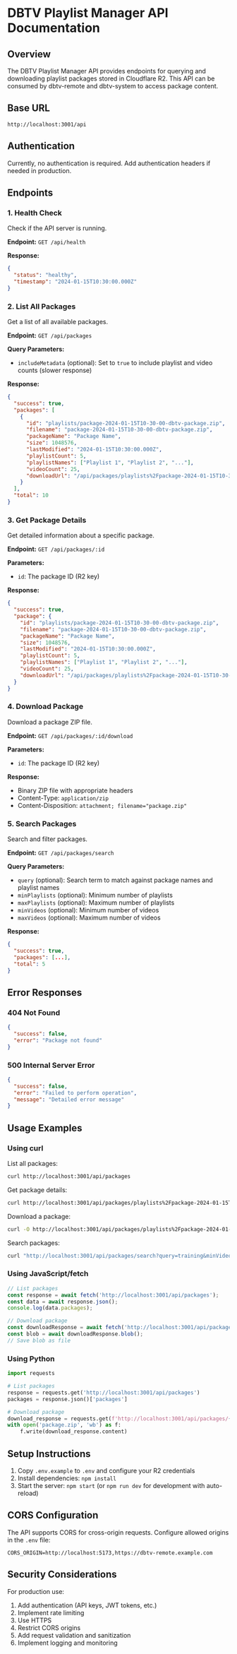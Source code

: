 # DBTV Playlist Manager API Documentation

## Overview
The DBTV Playlist Manager API provides endpoints for querying and downloading playlist packages stored in Cloudflare R2. This API can be consumed by dbtv-remote and dbtv-system to access package content.

## Base URL
```
http://localhost:3001/api
```

## Authentication
Currently, no authentication is required. Add authentication headers if needed in production.

## Endpoints

### 1. Health Check
Check if the API server is running.

**Endpoint:** `GET /api/health`

**Response:**
```json
{
  "status": "healthy",
  "timestamp": "2024-01-15T10:30:00.000Z"
}
```

### 2. List All Packages
Get a list of all available packages.

**Endpoint:** `GET /api/packages`

**Query Parameters:**
- `includeMetadata` (optional): Set to `true` to include playlist and video counts (slower response)

**Response:**
```json
{
  "success": true,
  "packages": [
    {
      "id": "playlists/package-2024-01-15T10-30-00-dbtv-package.zip",
      "filename": "package-2024-01-15T10-30-00-dbtv-package.zip",
      "packageName": "Package Name",
      "size": 1048576,
      "lastModified": "2024-01-15T10:30:00.000Z",
      "playlistCount": 5,
      "playlistNames": ["Playlist 1", "Playlist 2", "..."],
      "videoCount": 25,
      "downloadUrl": "/api/packages/playlists%2Fpackage-2024-01-15T10-30-00-dbtv-package.zip/download"
    }
  ],
  "total": 10
}
```

### 3. Get Package Details
Get detailed information about a specific package.

**Endpoint:** `GET /api/packages/:id`

**Parameters:**
- `id`: The package ID (R2 key)

**Response:**
```json
{
  "success": true,
  "package": {
    "id": "playlists/package-2024-01-15T10-30-00-dbtv-package.zip",
    "filename": "package-2024-01-15T10-30-00-dbtv-package.zip",
    "packageName": "Package Name",
    "size": 1048576,
    "lastModified": "2024-01-15T10:30:00.000Z",
    "playlistCount": 5,
    "playlistNames": ["Playlist 1", "Playlist 2", "..."],
    "videoCount": 25,
    "downloadUrl": "/api/packages/playlists%2Fpackage-2024-01-15T10-30-00-dbtv-package.zip/download"
  }
}
```

### 4. Download Package
Download a package ZIP file.

**Endpoint:** `GET /api/packages/:id/download`

**Parameters:**
- `id`: The package ID (R2 key)

**Response:**
- Binary ZIP file with appropriate headers
- Content-Type: `application/zip`
- Content-Disposition: `attachment; filename="package.zip"`

### 5. Search Packages
Search and filter packages.

**Endpoint:** `GET /api/packages/search`

**Query Parameters:**
- `query` (optional): Search term to match against package names and playlist names
- `minPlaylists` (optional): Minimum number of playlists
- `maxPlaylists` (optional): Maximum number of playlists
- `minVideos` (optional): Minimum number of videos
- `maxVideos` (optional): Maximum number of videos

**Response:**
```json
{
  "success": true,
  "packages": [...],
  "total": 5
}
```

## Error Responses

### 404 Not Found
```json
{
  "success": false,
  "error": "Package not found"
}
```

### 500 Internal Server Error
```json
{
  "success": false,
  "error": "Failed to perform operation",
  "message": "Detailed error message"
}
```

## Usage Examples

### Using curl

List all packages:
```bash
curl http://localhost:3001/api/packages
```

Get package details:
```bash
curl http://localhost:3001/api/packages/playlists%2Fpackage-2024-01-15T10-30-00-dbtv-package.zip
```

Download a package:
```bash
curl -O http://localhost:3001/api/packages/playlists%2Fpackage-2024-01-15T10-30-00-dbtv-package.zip/download
```

Search packages:
```bash
curl "http://localhost:3001/api/packages/search?query=training&minVideos=10"
```

### Using JavaScript/fetch

```javascript
// List packages
const response = await fetch('http://localhost:3001/api/packages');
const data = await response.json();
console.log(data.packages);

// Download package
const downloadResponse = await fetch('http://localhost:3001/api/packages/PACKAGE_ID/download');
const blob = await downloadResponse.blob();
// Save blob as file
```

### Using Python

```python
import requests

# List packages
response = requests.get('http://localhost:3001/api/packages')
packages = response.json()['packages']

# Download package
download_response = requests.get(f'http://localhost:3001/api/packages/{package_id}/download')
with open('package.zip', 'wb') as f:
    f.write(download_response.content)
```

## Setup Instructions

1. Copy `.env.example` to `.env` and configure your R2 credentials
2. Install dependencies: `npm install`
3. Start the server: `npm start` (or `npm run dev` for development with auto-reload)

## CORS Configuration

The API supports CORS for cross-origin requests. Configure allowed origins in the `.env` file:
```
CORS_ORIGIN=http://localhost:5173,https://dbtv-remote.example.com
```

## Security Considerations

For production use:
1. Add authentication (API keys, JWT tokens, etc.)
2. Implement rate limiting
3. Use HTTPS
4. Restrict CORS origins
5. Add request validation and sanitization
6. Implement logging and monitoring